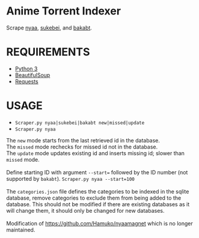 Anime Torrent Indexer
==========

Scrape [nyaa](http://nyaa.se), [sukebei](http://sukebei.nyaa.se), and [bakabt](http://bakabt.me).

# REQUIREMENTS
- [Python 3](https://www.python.org/download/releases/3.0/)
- [BeautifulSoup](http://www.crummy.com/software/BeautifulSoup/)
- [Requests](http://docs.python-requests.org/en/latest/)

# USAGE
- `Scraper.py nyaa|sukebei|bakabt new|missed|update`
- `Scraper.py nyaa`

The `new` mode starts from the last retrieved id in the database.<br>
The `missed` mode rechecks for missed id not in the database.<br>
The `update` mode updates existing id and inserts missing id; slower than `missed` mode.<br>
<br>
Define starting ID with argument `--start=` followed by the ID number (not supported by `bakabt`). `Scraper.py nyaa --start=100`<br>
<br>
The `categories.json` file defines the categories to be indexed in the sqlite database, remove categories to exclude them from being added to the database. This should not be modified if there are existing databases as it will change them, it should only be changed for new databases.<br>
<br>
Modification of https://github.com/Hamuko/nyaamagnet which is no longer maintained.
